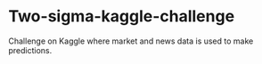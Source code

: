 # Two-sigma-kaggle-challenge
Challenge on Kaggle where market and news data is used to make predictions.
